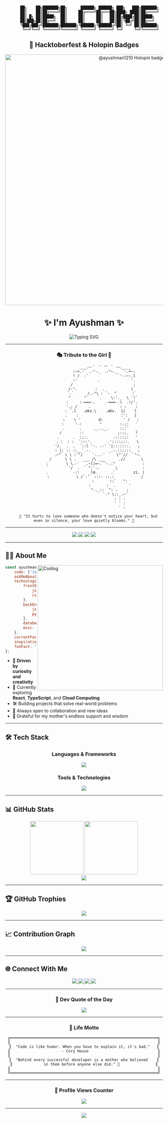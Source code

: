 <!-- Elegant GitHub Profile README with 3D Elements -->

<div align="center">

```
     ██╗    ██╗███████╗██╗      ██████╗ ██████╗ ███╗   ███╗███████╗
     ██║    ██║██╔════╝██║     ██╔════╝██╔═══██╗████╗ ████║██╔════╝
     ██║ █╗ ██║█████╗  ██║     ██║     ██║   ██║██╔████╔██║█████╗  
     ██║███╗██║██╔══╝  ██║     ██║     ██║   ██║██║╚██╔╝██║██╔══╝  
     ╚███╔███╔╝███████╗███████╗╚██████╗╚██████╔╝██║ ╚═╝ ██║███████╗
      ╚══╝╚══╝ ╚══════╝╚══════╝ ╚═════╝ ╚═════╝ ╚═╝     ╚═╝╚══════╝
```

## 🏅 Hacktoberfest & Holopin Badges

<div align="center">
  <a href="https://holopin.io/@ayushman1210" target="_blank">
    <img src="https://holopin.me/ayushman1210" alt="@ayushman1210 Holopin badges" width="800"/>
  </a>
</div>


<h1>✨ I'm Ayushman ✨</h1>

<img src="https://readme-typing-svg.demolab.com?font=Fira+Code&duration=3000&pause=1000&color=36BCF7&center=true&vCenter=true&width=600&lines=Full+Stack+Developer+%F0%9F%9A%80;Open+Source+Enthusiast+%F0%9F%8C%9F;Lifelong+Learner+%F0%9F%93%9A;Tech+Explorer+%F0%9F%94%8D;Inspired+by+My+Mother+%F0%9F%92%96" alt="Typing SVG" />

</div>

---

<div align="center">

### 🎭 Tribute to the Girl 💝

```
                   ___.~-` `' "' ` -~.____
                  :~+.-` .-"-.  .-"~._  `-.+~:
                  ! /  -`     `       `'--~:.l
                  :'         .              '.
                 /                           :
                /-".        :  .            \`
                `.`      /.-"\ : `-  ^       :`
                 ^      "`    `.    \:'._  \ `!`
                :     :-===-.    .-===-.\  .!/'.
                '.; /     .             : :    :
               : `.l   .aks.\    .aKs.  |/    l
               .    :                   :':   |
               :    \ '        d:         ' /   :
              :     '-:        "        :-;:   `
              .       .     ._..._.     :::`   _
             /        ::               ;::;.   !
            .      .  :;:.           .::::;:   '
            . :  : :  `:::'.       .'::::;::.   \
            '/.  .  .  `::l '-. .-' '|:::::::.   ;
            : |: :: ::__`.-.        _.-.::::::_  ;
            .~"` \ \ :`"/    `-..-`     \"`//   "~.
           /      \ \ .   ___ /\ ___      .//       \
          :        \ \.-`  _.~l)=~.`'-.:"            :
          `         '/  .    ":`-.       \           :
          .           -::    _lm.      .`        zi. |
          :            \ /`-'  :::- ::.:            /
                       :       !:`   ":
                       :       :  .      '
                       "-._::  ^: .    ;
                            `-" \::_.~'
                                : : :
                                ' ' :
                                  ' :
                      
    💐 "It hurts to love someone who doesn't notice your heart, but even in silence, your love quietly blooms." 💐
```

</div>

---

<div align="center">

<img src="https://img.shields.io/badge/Code%20with-Passion-36BCF7?style=for-the-badge&logo=visualstudiocode&logoColor=white" />
<img src="https://img.shields.io/badge/Always-Learning-FFD700?style=for-the-badge&logo=bookstack&logoColor=white" />
<img src="https://img.shields.io/badge/Open%20Source-Friendly-4CAF50?style=for-the-badge&logo=opensourceinitiative&logoColor=white" />
<img src="https://img.shields.io/badge/Mother's-Blessing-FF69B4?style=for-the-badge&logo=heart&logoColor=white" />

</div>

---

## 🧑‍💻 About Me

<img align="right" alt="Coding" width="400" src="https://raw.githubusercontent.com/abhisheknaiidu/abhisheknaiidu/master/code.gif">

```javascript
const ayushman = {
    code: ["JavaScript", "TypeScript", "Python", "HTML/CSS"],
    askMeAbout: ["web dev", "tech", "app dev", "cloud computing"],
    technologies: {
        frontEnd: {
            js: ["React", "Next.js"],
            css: ["Tailwind", "Bootstrap"]
        },
        backEnd: {
            js: ["Node", "Express"],
            python: ["Flask", "Django"]
        },
        databases: ["MongoDB", "MySQL", "PostgreSQL"],
        misc: ["Firebase", "Socket.IO", "Docker"]
    },
    currentFocus: "Building scalable web applications",
    inspiration: "My mother - my guiding star ⭐",
    funFact: "I debug with console.log() and I'm proud of it!"
};
```

- 🎯 **Driven by curiosity and creativity**
- 🌱 Currently exploring **React**, **TypeScript**, and **Cloud Computing**
- 🛠️ Building projects that solve real-world problems
- 🤝 Always open to collaboration and new ideas
- 💖 Grateful for my mother's endless support and wisdom

---

## 🛠️ Tech Stack

<div align="center">

### Languages & Frameworks
<img src="https://skillicons.dev/icons?i=js,ts,react,nodejs,python,html,css,express" />

### Tools & Technologies
<img src="https://skillicons.dev/icons?i=git,github,figma,vscode,docker,mongodb,postgres,firebase" />

</div>

---

## 📊 GitHub Stats

<div align="center">
  
<img src="https://github-readme-stats.vercel.app/api?username=ayushman1210&show_icons=true&theme=radical&hide_border=true&bg_color=0D1117&title_color=36BCF7&icon_color=FFD700" height="170"/>
<img src="https://github-readme-stats.vercel.app/api/top-langs/?username=ayushman1210&layout=compact&theme=radical&hide_border=true&bg_color=0D1117&title_color=36BCF7" height="170"/>

</div>

<div align="center">

<img src="https://github-readme-streak-stats.herokuapp.com/?user=ayushman1210&theme=radical&hide_border=true&background=0D1117&ring=36BCF7&fire=FFD700&currStreakLabel=36BCF7" />

</div>

---

## 🏆 GitHub Trophies

<div align="center">

<img src="https://github-profile-trophy.vercel.app/?username=ayushman1210&theme=radical&no-frame=true&no-bg=true&column=7&margin-w=15&margin-h=15" />

</div>

---

## 📈 Contribution Graph

<div align="center">

<img src="https://github-readme-activity-graph.vercel.app/graph?username=ayushman1210&theme=react-dark&hide_border=true&area=true&bg_color=0D1117&color=36BCF7&line=FFD700&point=FFD700" />

</div>

---

## 🌐 Connect With Me

<div align="center">

<a href="mailto:your.email@example.com">
  <img src="https://img.shields.io/badge/Email-36BCF7?style=for-the-badge&logo=gmail&logoColor=white" />
</a>
<a href="https://www.linkedin.com/in/your-linkedin/">
  <img src="https://img.shields.io/badge/LinkedIn-0A66C2?style=for-the-badge&logo=linkedin&logoColor=white" />
</a>
<a href="https://twitter.com/your-twitter">
  <img src="https://img.shields.io/badge/Twitter-1DA1F2?style=for-the-badge&logo=twitter&logoColor=white" />
</a>
<a href="https://github.com/ayushman1210">
  <img src="https://img.shields.io/badge/GitHub-181717?style=for-the-badge&logo=github&logoColor=white" />
</a>

</div>

---

<div align="center">

### 💭 Dev Quote of the Day

<img src="https://quotes-github-readme.vercel.app/api?type=horizontal&theme=radical" />

</div>

---

<div align="center">

### 🎯 Life Motto

```
╔══════════════════════════════════════════════════════════════════╗
║                                                                  ║
║  "Code is like humor. When you have to explain it, it's bad."   ║
║                       - Cory House                               ║
║                                                                  ║
║  "Behind every successful developer is a mother who believed    ║
║              in them before anyone else did." 💝                ║
║                                                                  ║
╚══════════════════════════════════════════════════════════════════╝
```

</div>

---

<div align="center">

### 🌟 Profile Views Counter

<img src="https://komarev.com/ghpvc/?username=ayushman1210&color=36BCF7&style=for-the-badge&label=PROFILE+VIEWS" />

</div>

---

<div align="center">

<img src="https://capsule-render.vercel.app/api?type=waving&color=gradient&customColorList=6,11,20&height=100&section=footer&text=Thanks%20for%20Visiting!%20💙&fontSize=30&fontAlignY=75&animation=twinkling" />

</div>
